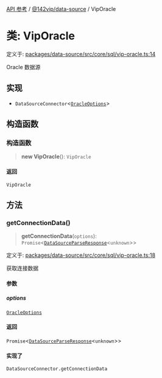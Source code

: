 [API 参考](../wiki/Home) / [@142vip/data-source](../wiki/@142vip.data-source) / VipOracle

# 类: VipOracle

定义于: [packages/data-source/src/core/sql/vip-oracle.ts:14](https://github.com/142vip/core-x/blob/567cadf3a9f5104aada595325cfb94d08a88f92f/packages/data-source/src/core/sql/vip-oracle.ts#L14)

Oracle 数据源

## 实现

- `DataSourceConnector`\<[`OracleOptions`](../wiki/@142vip.data-source.%E6%8E%A5%E5%8F%A3.OracleOptions)\>

## 构造函数

### 构造函数

> **new VipOracle**(): `VipOracle`

#### 返回

`VipOracle`

## 方法

### getConnectionData()

> **getConnectionData**(`options`): `Promise`\<[`DataSourceParseResponse`](../wiki/@142vip.data-source.%E6%8E%A5%E5%8F%A3.DataSourceParseResponse)\<`unknown`\>\>

定义于: [packages/data-source/src/core/sql/vip-oracle.ts:18](https://github.com/142vip/core-x/blob/567cadf3a9f5104aada595325cfb94d08a88f92f/packages/data-source/src/core/sql/vip-oracle.ts#L18)

获取连接数据

#### 参数

##### options

[`OracleOptions`](../wiki/@142vip.data-source.%E6%8E%A5%E5%8F%A3.OracleOptions)

#### 返回

`Promise`\<[`DataSourceParseResponse`](../wiki/@142vip.data-source.%E6%8E%A5%E5%8F%A3.DataSourceParseResponse)\<`unknown`\>\>

#### 实现了

`DataSourceConnector.getConnectionData`

